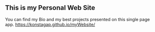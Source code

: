 ## This is my Personal Web Site
You can find my Bio and my best projects presented on this single page app.
https://konstagap.github.io/myWebsite/

